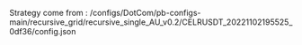 Strategy come from : /configs/DotCom/pb-configs-main/recursive_grid/recursive_single_AU_v0.2/CELRUSDT_20221102195525_0df36/config.json